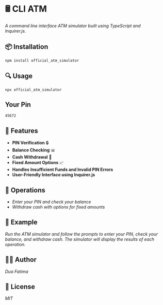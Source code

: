 # 🖩️ CLI ATM 

_A command line interface ATM simulator built using TypeScript and Inquirer.js._

## 📦 Installation

`npm install official_atm_simulator`

## 🔍 Usage

`npx official_atm_simulator`
## Your Pin
`45672`

## 🤩 Features

* **PIN Verification** 🔒
* **Balance Checking** 📊
* **Cash Withdrawal** 💸
* **Fixed Amount Options** 📈
* **Handles Insufficient Funds and Invalid PIN Errors**
* **User-Friendly Interface using Inquirer.js**

## 🤔 Operations

* _Enter your PIN and check your balance_
* _Withdraw cash with options for fixed amounts_

## 📝 Example

_Run the ATM simulator and follow the prompts to enter your PIN, check your balance, and withdraw cash. The simulator will display the results of each operation._

## 👨‍💻 Author

_Dua Fatima_

## 📜 License

_MIT_
